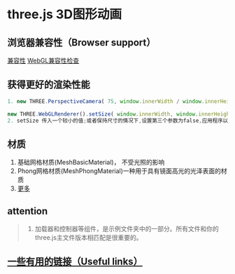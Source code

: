 # three.js 3D图形动画

## 浏览器兼容性（Browser support）
[兼容性](http://www.webgl3d.cn/threejs/docs/#manual/zh/introduction/Browser-support) [WebGL兼容性检查](http://www.webgl3d.cn/threejs/docs/#manual/zh/introduction/WebGL-compatibility-check)

## 获得更好的渲染性能
```js
1. new THREE.PerspectiveCamera( 75, window.innerWidth / window.innerHeight, 0.1, 1000 )  第三个和第三个参数的设置

new THREE.WebGLRenderer().setSize( window.innerWidth, window.innerHeight, false)
2. setSize 传入一个较小的值;或者保持尺寸的情况下,设置第三个参数为false,应用程序以一半的分辨率来进行渲染。

```

## 材质
1. 基础网格材质(MeshBasicMaterial)， 不受光照的影响
2. Phong网格材质(MeshPhongMaterial)一种用于具有镜面高光的光泽表面的材质
3. [更多](http://www.webgl3d.cn/threejs/docs/#api/zh/materials/Material)

## attention

> 1. 加载器和控制器等组件，是示例文件夹中的一部分。所有文件和你的three.js主文件版本相匹配是很重要的。 
> 
> 

## [一些有用的链接（Useful links）](http://www.webgl3d.cn/threejs/docs/#manual/zh/introduction/Useful-links)
